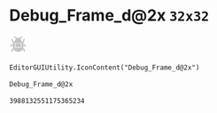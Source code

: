 # Debug_Frame_d@2x `32x32`
<img src="/img/Debug_Frame_d@2x.png" width=32 height=32>

``` CSharp
EditorGUIUtility.IconContent("Debug_Frame_d@2x")
```
```
Debug_Frame_d@2x
```
```
3988132551175365234
```
